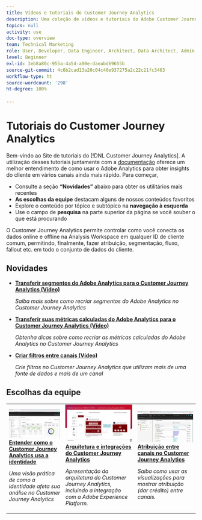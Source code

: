 ```yaml
---
title: Vídeos e tutoriais do Customer Journey Analytics
description: Uma coleção de vídeos e tutoriais do Adobe Customer Journey Analytics.
topics: null
activity: use
doc-type: overview
team: Technical Marketing
role: User, Developer, Data Engineer, Architect, Data Architect, Admin, Leader
level: Beginner
exl-id: 3eb8a80c-955a-4a5d-a00e-daeabd69655b
source-git-commit: 4c6b2cad13a20c04c40e937275a2c22c21fc3463
workflow-type: ht
source-wordcount: '298'
ht-degree: 100%

---
```


# Tutoriais do Customer Journey Analytics

Bem-vindo ao Site de tutoriais do [!DNL Customer Journey Analytics].  A utilização desses tutoriais juntamente com a [documentação](https://experienceleague.adobe.com/docs/analytics-platform/using/cja-landing.html?lang=pt-BR) oferece um melhor entendimento de como usar o Adobe Analytics para obter insights do cliente em vários canais ainda mais rápido.  Para começar,

* Consulte a seção **“Novidades”** abaixo para obter os utilitários mais recentes
* **As escolhas da equipe** destacam alguns de nossos conteúdos favoritos
* Explore o conteúdo por tópico e subtópico na **navegação à esquerda**
* Use o campo de **pesquisa** na parte superior da página se você souber o que está procurando

O Customer Journey Analytics permite controlar como você conecta os dados online e offline na Analysis Workspace em qualquer ID de cliente comum, permitindo, finalmente, fazer atribuição, segmentação, fluxo, fallout etc. em todo o conjunto de dados do cliente.

<div id="whats-new-section">

## Novidades

* **[Transferir segmentos do Adobe Analytics para o Customer Journey Analytics (Vídeo)](components/filters/moving-adobe-analytics-segments-to-customer-journey-analytics.md)**

   *Saiba mais sobre como recriar segmentos do Adobe Analytics no Customer Journey Analytics*

* **[Transferir suas métricas calculadas do Adobe Analytics para o Customer Journey Analytics (Vídeo)](components/calc-metrics/moving-your-calculated-metrics-from-adobe-analytics-to-customer-journey-analytics.md)**

   *Obtenha dicas sobre como recriar as métricas calculadas do Adobe Analytics no Customer Journey Analytics*

* **[Criar filtros entre canais (Vídeo)](components/filters/creating-cross-channel-filters-in-customer-journey-analytics.md)**

   *Crie filtros no Customer Journey Analytics que utilizam mais de uma fonte de dados e mais de um canal*

</div>

<div id="recs-overview-body-1"></div>
<div id="recs-overview-body-2"></div>
<div id="recs-overview-body-3"></div>
<div id="recs-overview-body-4"></div>
<div id="recs-overview-body-5"></div>
<div id="recs-overview-body-6"></div>

<div id="staff-picks-section">

## Escolhas da equipe

<table>
<tr>
  <td>
    <a href="visitor-id/understanding-how-customer-journey-analytics-uses-identity.md">
      <img alt="Como entender como o CJA usa a identidade" src="assets/30750.jpg" />
    </a>
    <div>
      <a href="visitor-id/understanding-how-customer-journey-analytics-uses-identity.md">
    <strong>Entender como o Customer Journey Analytics usa a identidade</strong>
    </a>
    </div>
    <p>
    <em>Uma visão prática de como a identidade afeta sua análise no Customer Journey Analytics</em>
    <p>
  </td>
   <td>
    <a href="architecture/architecture-and-integrations-of-cja.md">
      <img alt="Arquitetura e integrações do Customer Journey Analytics" src="assets/32483.jpg" />
    </a>
    <div>
      <a href="architecture/architecture-and-integrations-of-cja.md">
    <strong>Arquitetura e integrações do Customer Journey Analytics</strong>
    </a>
    </div>
    <p>
    <em>Apresentação da arquitetura do Customer Journey Analytics, incluindo a integração com a Adobe Experience Platform.</em>
    <p>
  </td>
  <td>
    <a href="visualizations/cross-channel-attribution-in-customer-journey-analytics.md">
      <img alt="Atribuição entre canais no Customer Journey Analytics" src="assets/31772.jpg" />
    </a>
    <div>
      <a href="visualizations/cross-channel-attribution-in-customer-journey-analytics.md">
    <strong>Atribuição entre canais no Customer Journey Analytics</strong>
    </a>
    </div>
    <p>
    <em>Saiba como usar as visualizações para mostrar atribuição (dar crédito) entre canais.</em>
    <p>
  </td>
</tr>
</table>
</div>
